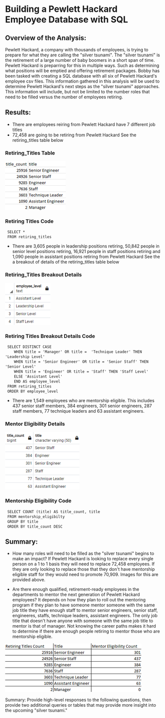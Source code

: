 # Building a Pewlett Hackard Employee Database with SQL

## Overview of the Analysis:
Pewlett Hackard, a company with thousands of employees, is trying to prepare for what they are calling the "silver tsunami". The "silver tsunami" is the retirement of a large number of baby boomers in a short span of time. Pewlett Hackard is preparring for this in multiple ways. Such as determining what positions will be emptied and offering retirement packages. Bobby has been tasked with creating a SQL database with all six of Pewlett Hackard's employee csv files. This information gathered in this analysis will be used to determine Pewlett Hackard's next steps as the "silver tsunami" approaches. This information will include, but not be limited to the number roles that need to be filled versus the number of employees retiring.


## Results:
- There are employees reiring from Pewlett Hackard have 7 different job titles
- 72,458 are going to be retiring from Pewlett Hackard 
     See the retiring_titles table below
     
### Retiring_Titles Table
 ![title&title_count.png](https://github.com/AprilVilmin/Pewlett-Hackard-Analysis./blob/main/title%26title_count.png)    

### Retiring Titles Code
     SELECT *
     FROM retiring_titles
     
- There are 3,605 people in leadership positions retiring, 50,842 people in senior level positions retiring, 16,921 people in staff positions retiring and 1,090 people in assistant positions retiring from Pewlett Hackard
     See the a breakout of details of the retiring_titles table below
     
### Retiring_Titles Breakout Details
![employee_level.png](https://github.com/AprilVilmin/Pewlett-Hackard-Analysis./blob/main/employee_level.png)


### Retiring Titles Breakout Details Code

     SELECT DISTINCT CASE
		WHEN title = 'Manager' OR title =  'Technique Leader' THEN 'Leadership Level' 
		WHEN title = 'Senior Engineer' OR title = 'Senior Staff' THEN 'Senior Level'
		WHEN title = 'Engineer' OR title = 'Staff' THEN 'Staff Level'
		ELSE 'Assistant Level'
		END AS employee_level
     FROM retiring_titles
     ORDER BY employee_level


- There are 1,549 employees who are mentorship eligible. This includes 437 senior staff members, 384 engineers, 301 senior engineers, 287 staff members, 77 technique leaders and 63 assistant engineers.

### Mentor Eligibility Details
![MENTORSHIP_ELIG.png](https://github.com/AprilVilmin/Pewlett-Hackard-Analysis./blob/main/MENTORSHIP_ELIG.png)

### Mentorship Eligibility Code


     SELECT COUNT (title) AS title_count, title
     FROM mentorship_eligibilty
     GROUP BY title
     ORDER BY title_count DESC

## Summary:

- How many roles will need to be filled as the "silver tsunami" begins to make an impact?
If Pewlett Hackard is looking to replace every single person on a 1 to 1 basis they will need to replace 72,458 employees. If they are only looking to replace those that they don't have mentorship eligible staff for they would need to promote 70,909. Images for this are provided above.

- Are there enough qualified, retirement-ready employees in the departments to mentor the next generation of Pewlett Hackard employees?
It depends on how they plan to roll out the mentoring program if they plan to have someone mentor someone with the same job title they have enough staff to mentor senior engineers, senior staff, engineeres, staffs, technique leaders, assistant engineers. The only job title that doesn't have anyone with someone with the same job title to mentor is that of manager. Not knowing the career paths makes it hard to determine if there are enough people retiring to mentor those who are mentorship eligible. 

![retiring titles vs mentor elig.png](https://github.com/AprilVilmin/Pewlett-Hackard-Analysis./blob/main/retiring%20titles%20vs%20mentor%20elig.png)

Summary: Provide high-level responses to the following questions, then provide two additional queries or tables that may provide more insight into the upcoming "silver tsunami."

